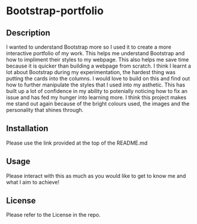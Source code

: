 # Bootstrap-portfolio

## Description

I wanted to understand Bootstrap more so I used it to create a more interactive portfolio of my work. This helps me understand Bootstrap and how to impliment their styles to my webpage. This also helps me save time because it is quicker than building a webpage from scratch.
I think I learnt a lot about Bootstrap during my experimentation, the hardest thing was putting the cards into the columns. I would love to build on this and find out how to further manipulate the styles that I used into my asthetic. This has built up a lot of confidence in my ability to potenially noticing how to fix an issue and has fed my hunger into learning more. I think this project makes me stand out again because of the bright colours used, the images and the personality that shines through.

## Installation

Please use the link provided at the top of the README.md

## Usage

Please interact with this as much as you would like to get to know me and what I aim to achieve!

## License

Please refer to the License in the repo.
